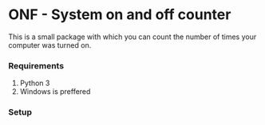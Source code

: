 # ONF - System on and off counter

This is a small package with which you can count the number of times your computer was turned on.

### Requirements
1. Python 3
2. Windows is preffered

### Setup